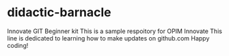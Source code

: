 # didactic-barnacle
Innovate GIT Beginner kit
This is a sample respoitory for OPIM Innovate 
This line is dedicated to learning how to make updates on github.com
Happy coding!

